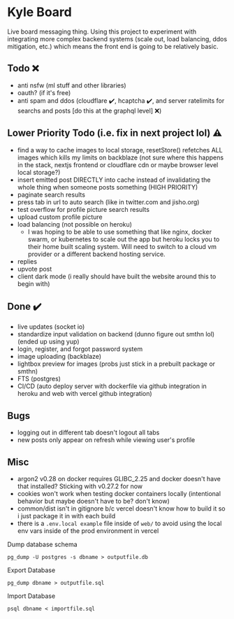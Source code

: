 # Kyle Board

Live board messaging thing. Using this project to experiment with integrating more complex backend systems (scale out, load balancing, ddos mitigation, etc.) which means the front end is going to be relatively basic.

## Todo ❌

-   anti nsfw (ml stuff and other libraries)
-   oauth? (if it's free)
-   anti spam and ddos (cloudflare ✔️, hcaptcha ✔️, and server ratelimits for searchs and posts [do this at the graphql level] ❌)

## Lower Priority Todo (i.e. fix in next project lol) ⚠️

-   find a way to cache images to local storage, resetStore() refetches ALL images which kills my limits on backblaze (not sure where this happens in the stack, nextjs frontend or cloudflare cdn or maybe browser level local storage?)
-   insert emitted post DIRECTLY into cache instead of invalidating the whole thing when someone posts something (HIGH PRIORITY)
-   paginate search results
-   press tab in url to auto search (like in twitter.com and jisho.org)
-   test overflow for profile picture search results
-   upload custom profile picture
-   load balancing (not possible on heroku)
    -   I was hoping to be able to use something that like nginx, docker swarm, or kubernetes to scale out the app but heroku locks you to their home built scaling system. Will need to switch to a cloud vm provider or a different backend hosting service.
-   replies
-   upvote post
-   client dark mode (i really should have built the website around this to begin with)

## Done ✔️

-   live updates (socket io)
-   standardize input validation on backend (dunno figure out smthn lol) (ended up using yup)
-   login, register, and forgot password system
-   image uploading (backblaze)
-   lightbox preview for images (probs just stick in a prebuilt package or smthn)
-   FTS (postgres)
-   CI/CD (auto deploy server with dockerfile via github integration in heroku and web with vercel github integration)

## Bugs

-   logging out in different tab doesn't logout all tabs
-   new posts only appear on refresh while viewing user's profile

## Misc

-   argon2 v0.28 on docker requires GLIBC_2.25 and docker doesn't have that installed? Sticking with v0.27.2 for now
-   cookies won't work when testing docker containers locally (intentional behavior but maybe doesn't have to be? don't know)
-   common/dist isn't in gitignore b/c vercel doesn't know how to build it so i just package it in with each build
-   there is a `.env.local example` file inside of `web/` to avoid using the local env vars inside of the prod environment in vercel

Dump database schema

```
pg_dump -U postgres -s dbname > outputfile.db
```

Export Database

```
pg_dump dbname > outputfile.sql
```

Import Database

```
psql dbname < importfile.sql
```
